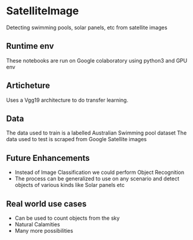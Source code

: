 # SatelliteImage
Detecting swimming pools, solar panels, etc from satellite images

## Runtime env
These notebooks are run on Google colaboratory using python3 and GPU env

## Articheture
Uses a Vgg19 architecture to do transfer learning.

## Data
The data used to train is a labelled Australian Swimming pool dataset
The data used to test is scraped from Google Satellite images

## Future Enhancements
- Instead of Image Classification we could perform Object Recognition
- The process can be generalized to use on any scenario and detect objects of various kinds like Solar panels etc

## Real world use cases
- Can be used to count objects from the sky
- Natural Calamities
- Many more possibilities
